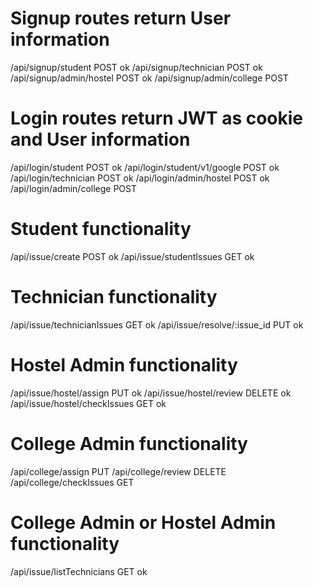 # Signup routes return User information
/api/signup/student POST ok
/api/signup/technician POST ok
/api/signup/admin/hostel POST ok
/api/signup/admin/college POST

# Login routes return JWT as cookie and User information
/api/login/student POST ok
/api/login/student/v1/google POST ok
/api/login/technician POST ok
/api/login/admin/hostel POST ok
/api/login/admin/college POST

# Student functionality
/api/issue/create POST ok
/api/issue/studentIssues GET ok

# Technician functionality
/api/issue/technicianIssues GET ok 
/api/issue/resolve/:issue_id PUT ok

# Hostel Admin functionality
/api/issue/hostel/assign PUT ok
/api/issue/hostel/review DELETE ok
/api/issue/hostel/checkIssues GET ok

# College Admin functionality
/api/college/assign PUT
/api/college/review DELETE
/api/college/checkIssues GET

# College Admin or Hostel Admin functionality
/api/issue/listTechnicians GET ok